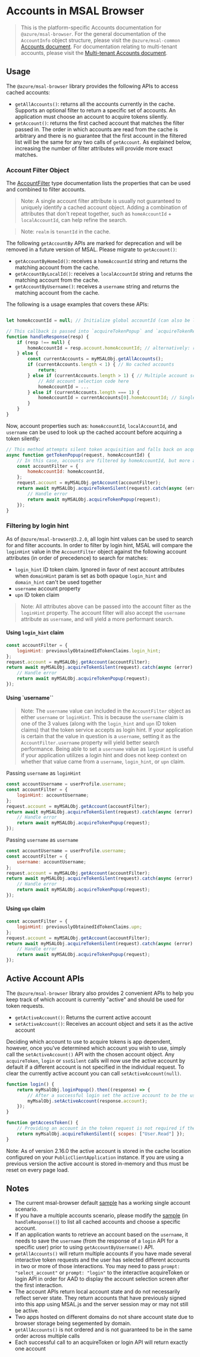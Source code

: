# Accounts in MSAL Browser

> This is the platform-specific Accounts documentation for `@azure/msal-browser`. For the general documentation of the `AccountInfo` object structure, please visit the `@azure/msal-common` [Accounts document](../../msal-common/docs/Accounts.md). For documentation relating to multi-tenant accounts, please visit the [Multi-tenant Accounts document](../../msal-common/docs/multi-tenant-accounts.md).

## Usage

The `@azure/msal-browser` library provides the following APIs to access cached accounts:

-   `getAllAccounts()`: returns all the accounts currently in the cache. Supports an optional filter to return a specific set of accounts. An application must choose an account to acquire tokens silently.
-   `getAccount()`: returns the first cached account that matches the filter passed in. The order in which accounts are read from the cache is arbitrary and there is no guarantee that the first account in the filtered list will be the same for any two calls of `getAccount`. As explained below, increasing the number of filter attributes will provide more exact matches.

### Account Filter Object

The [AccountFilter](https://azuread.github.io/microsoft-authentication-library-for-js/ref/types/_azure_msal_common.AccountFilter.html) type documentation lists the properties that can be used and combined to filter accounts.

> Note: A single account filter attribute is usually not guaranteed to uniquely identify a cached account object. Adding a combination of attributes that don't repeat together, such as `homeAccountId` + `localAccountId`, can help refine the search.

> Note: `realm` is `tenantId` in the cache.

The following `getAccountBy` APIs are marked for deprecation and will be removed in a future version of MSAL. Please migrate to `getAccount()`:

-   `getAccountByHomeId()`: receives a `homeAccountId` string and returns the matching account from the cache.
-   `getAccountByLocalId()`: receives a `localAccountId` string and returns the matching account from the cache.
-   `getAccountByUsername()`: receives a `username` string and returns the matching account from the cache.

The following is a usage examples that covers these APIs:

```javascript

let homeAccountId = null; // Initialize global accountId (can also be localAccountId or username) used for account lookup later, ideally stored in app state

// This callback is passed into `acquireTokenPopup` and `acquireTokenRedirect` to handle the interactive auth response
function handleResponse(resp) {
    if (resp !== null) {
        homeAccountId = resp.account.homeAccountId; // alternatively: resp.account.homeAccountId or resp.account.username
    } else {
        const currentAccounts = myMSALObj.getAllAccounts();
        if (currentAccounts.length < 1) { // No cached accounts
            return;
        } else if (currentAccounts.length > 1) { // Multiple account scenario
            // Add account selection code here
            homeAccountId = ...
        } else if (currentAccounts.length === 1) {
            homeAccountId = currentAccounts[0].homeAccountId; // Single account scenario
        }
    }
}
```

Now, account properties such as: `homeAccountId`, `localAccountId`, and `username` can be used to look up the cached account before acquiring a token silently:

```javascript
// This method attempts silent token acquisition and falls back on acquireTokenPopup
async function getTokenPopup(request, homeAccountId) {
    // In this case, accounts are filtered by homeAccountId, but more attributes can be added to refine the search and increase the precision of the account filter
    const accountFilter = {
        homeAccountId: homeAccountId,
    };
    request.account = myMSALObj.getAccount(accountFilter);
    return await myMSALObj.acquireTokenSilent(request).catch(async (error) => {
        // Handle error
        return await myMSALObj.acquireTokenPopup(request);
    });
}
```

### Filtering by login hint

As of `@azure/msal-browser@3.2.0`, all login hint values can be used to search for and filter accounts. In order to filter by login hint, MSAL will compare the `loginHint` value in the `AccountFilter` object against the following account attributes (in order of precedence) to search for matches:

-   `login_hint` ID token claim. Ignored in favor of next account attributes when `domainHint` param is set as both opaque `login_hint` and `domain_hint` can't be used together
-   `username` account property
-   `upn` ID token claim


> Note: All attributes above can be passed into the account filter as the `loginHint` property. The account filter will also accept the `username` attribute as `username`, and will yield a more performant search.

#### Using `login_hint` claim

```javascript
const accountFilter = {
    loginHint: previouslyObtainedIdTokenClaims.login_hint;
};
request.account = myMSALObj.getAccount(accountFilter);
return await myMSALObj.acquireTokenSilent(request).catch(async (error) => {
    // Handle error
    return await myMSALObj.acquireTokenPopup(request);
});
```

#### Using `username``

> Note: The `username` value can included in the `AccountFilter` object as either `username` or `loginHint`. This is because the `username` claim is one of the 3 values (along with the `login_hint` and `upn` ID token claims) that the token service accepts as login hint. If your application is certain that the value in question is a `username`, setting it as the `AccountFilter.username` property will yield better search performance. Being able to set a `username` value as `loginHint` is useful if your application utilizes a login hint and does not keep context on whether that value came from a `username`, `login_hint`, or `upn` claim.

Passing `username` as `loginHint`

```javascript
const accountUsername = userProfile.username;
const accountFilter = {
    loginHint: accountUsername;
};
request.account = myMSALObj.getAccount(accountFilter);
return await myMSALObj.acquireTokenSilent(request).catch(async (error) => {
    // Handle error
    return await myMSALObj.acquireTokenPopup(request);
});
```

Passing `username` as `username`

```javascript
const accountUsername = userProfile.username;
const accountFilter = {
    username: accountUsername;
};
request.account = myMSALObj.getAccount(accountFilter);
return await myMSALObj.acquireTokenSilent(request).catch(async (error) => {
    // Handle error
    return await myMSALObj.acquireTokenPopup(request);
});
```

#### Using `upn` claim

```javascript
const accountFilter = {
    loginHint: previouslyObtainedIdTokenClaims.upn;
};
request.account = myMSALObj.getAccount(accountFilter);
return await myMSALObj.acquireTokenSilent(request).catch(async (error) => {
    // Handle error
    return await myMSALObj.acquireTokenPopup(request);
});
```

## Active Account APIs

The `@azure/msal-browser` library also provides 2 convenient APIs to help you keep track of which account is currently "active" and should be used for token requests.

-   `getActiveAccount()`: Returns the current active account
-   `setActiveAccount()`: Receives an account object and sets it as the active account

Deciding which account to use to acquire tokens is app dependent, however, once you've determined which account you wish to use, simply call the `setActiveAccount()` API with the chosen account object. Any `acquireToken`, `login` or `ssoSilent` calls will now use the active account by default if a different account is not specified in the individual request. To clear the currently active account you can call `setActiveAccount(null)`.

```javascript
function login() {
    return myMsalObj.loginPopup().then((response) => {
        // After a successful login set the active account to be the user that just logged in
        myMsalObj.setActiveAccount(response.account);
    });
}

function getAccessToken() {
    // Providing an account in the token request is not required if there is an active account set
    return myMsalObj.acquireTokenSilent({ scopes: ["User.Read"] });
}
```

Note: As of version 2.16.0 the active account is stored in the cache location configured on your `PublicClientApplication` instance. If you are using a previous version the active account is stored in-memory and thus must be reset on every page load.

## Notes

-   The current msal-browser default [sample](../../../samples/msal-browser-samples/VanillaJSTestApp2.0) has a working single account scenario.
-   If you have a multiple accounts scenario, please modify the [sample](../../../samples/msal-browser-samples/VanillaJSTestApp2.0/app/default/auth.js) (in `handleResponse()`) to list all cached accounts and choose a specific account.
-   If an application wants to retrieve an account based on the `username`, it needs to save the `username` (from the response of a `login` API for a specific user) prior to using `getAccountByUsername()` API.
-   `getAllAccounts()` will return multiple accounts if you have made several interactive token requests and the user has selected different accounts in two or more of those interactions. You may need to pass `prompt: "select_account"` or `prompt: "login"` to the interactive acquireToken or login API in order for AAD to display the account selection screen after the first interaction.
-   The account APIs return local account state and do not necessarily reflect server state. They return accounts that have previously signed into this app using MSAL.js and the server session may or may not still be active.
-   Two apps hosted on different domains do not share account state due to browser storage being segemented by domain.
-   `getAllAccounts()` is not ordered and is not guaranteed to be in the same order across multiple calls
-   Each successful call to an acquireToken or login API will return exactly one account

